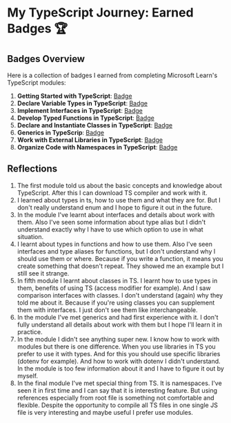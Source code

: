 # My TypeScript Journey: Earned Badges 🏆

## Badges Overview

Here is a collection of badges I earned from completing Microsoft Learn's TypeScript modules:

1. **Getting Started with TypeScript**: [Badge](https://learn.microsoft.com/api/achievements/share/en-us/ivan-rom/EJ7HRNXP?sharingId=574F876E4ED933BF)
2. **Declare Variable Types in TypeScript**: [Badge](https://learn.microsoft.com/api/achievements/share/en-us/ivan-rom/CWTQUNV9?sharingId=574F876E4ED933BF)
3. **Implement Interfaces in TypeScript**: [Badge](https://learn.microsoft.com/api/achievements/share/en-us/ivan-rom/HYGKZUQ8?sharingId=574F876E4ED933BF)
4. **Develop Typed Functions in TypeScript**: [Badge](https://learn.microsoft.com/api/achievements/share/en-us/ivan-rom/UFLBG5Q3?sharingId=574F876E4ED933BF)
5. **Declare and Instantiate Classes in TypeScript**: [Badge](https://learn.microsoft.com/api/achievements/share/en-us/ivan-rom/J6PM95WT?sharingId=574F876E4ED933BF)
6. **Generics in TypeScrip**: [Badge](https://learn.microsoft.com/api/achievements/share/en-us/ivan-rom/EJZRUNDP?sharingId=574F876E4ED933BF)
7. **Work with External Libraries in TypeScript**: [Badge](https://learn.microsoft.com/api/achievements/share/en-us/ivan-rom/AQNH8EM7?sharingId=574F876E4ED933BF)
8. **Organize Code with Namespaces in TypeScript**: [Badge](https://learn.microsoft.com/api/achievements/share/en-us/ivan-rom/24YNZJUV?sharingId=574F876E4ED933BF)

## Reflections

1. The first module told us about the basic concepts and knowledge about TypeScript. After this I can download TS compiler and work with it.
2. I learned about types in ts, how to use them and what they are for. But I don't really understand enum and I hope to figure it out in the future.
3. In the module I've learnt about interfaces and details about work with them. Also I've seen some information about type alias but I didn't understand exactly why I have to use which option to use in what situation.
4. I learnt about types in functions and how to use them. Also I've seen interfaces and type aliases for functions, but I don't understand why I should use them or where. Because if you write a function, it means you create something that doesn't repeat. They showed me an example but I still see it strange.
5. In fifth module I learnt about classes in TS. I learnt how to use types in them, benefits of using TS (access modifier for example). And I saw comparison interfaces with classes. I don't understand (again) why they told me about it. Because if you're using classes you can supplement them with interfaces. I just don't see them like interchangeable.
6. In the module I've met generics and had first experience with it. I don't fully understand all details about work with them but I hope I'll learn it in practice.
7. In the module I didn't see anything super new. I know how to work with modules but there is one difference. When you use libraries in TS you prefer to use it with types. And for this you should use specific libraries (dotenv for example). And how to work with dotenv I didn't understand. In the module is too few information about it and I have to figure it out by myself.
8. In the final module I've met special thing from TS. It is namespaces. I've seen it in first time and I can say that it is interesting feature. But using references especially from root file is something not comfortable and flexible. Despite the opportunity to compile all TS files in one single JS file is very interesting and maybe useful I prefer use modules.
